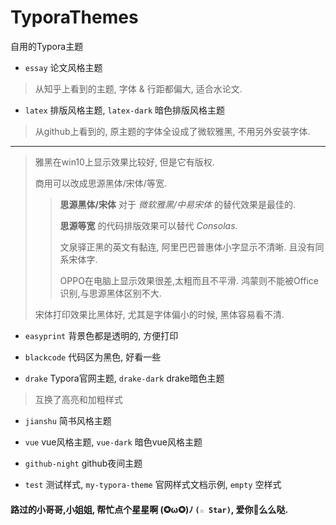 # TyporaThemes
 自用的Typora主题

- `essay` 论文风格主题
> 从知乎上看到的主题, 字体 & 行距都偏大, 适合水论文.

- `latex` 排版风格主题, `latex-dark` 暗色排版风格主题
> 从github上看到的, 原主题的字体全设成了微软雅黑, 不用另外安装字体.
---
> 雅黑在win10上显示效果比较好, 但是它有版权.
>
> 商用可以改成思源黑体/宋体/等宽.
>
> > **思源黑体/宋体** 对于 *微软雅黑/中易宋体* 的替代效果是最佳的.
> >
> > **思源等宽** 的代码排版效果可以替代 *Consolas*.
> >
> > 文泉驿正黑的英文有黏连, 阿里巴巴普惠体小字显示不清晰. 且没有同系宋体字.
> >
> > OPPO在电脑上显示效果很差,太粗而且不平滑. 鸿蒙则不能被Office识别,与思源黑体区别不大.
>
> 宋体打印效果比黑体好, 尤其是字体偏小的时候, 黑体容易看不清.


- `easyprint` 背景色都是透明的, 方便打印

- `blackcode` 代码区为黑色, 好看一些

- `drake` Typora官网主题, `drake-dark` drake暗色主题
> 互换了高亮和加粗样式

- `jianshu` 简书风格主题

- `vue` vue风格主题, `vue-dark` 暗色vue风格主题

- `github-night` github夜间主题

- `test` 测试样式, `my-typora-theme` 官网样式文档示例, `empty` 空样式

#### 路过的小哥哥,小姐姐, 帮忙点个星星啊 (✪ω✪)ﾉ  **`(☆ Star)`**, 爱你💖么么哒.
